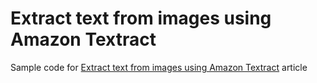 # Extract text from images using Amazon Textract

Sample code for [Extract text from images using Amazon Textract](https://verbitskiy.co/blog/extract-text-from-pdf-with-textract/) article
